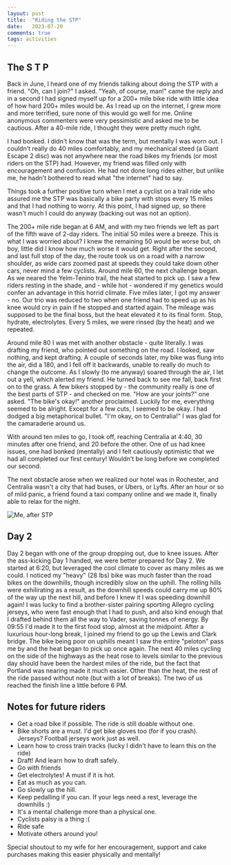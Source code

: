 ```yaml
---
layout: post
title:  "Riding the STP"
date:   2023-07-20
comments: true
tags: activities
---
```


## The S T P
Back in June, I heard one of my friends talking about doing the STP with a friend. "Oh, can I join?" I asked. "Yeah, of course, man!" came the reply and in a second I had signed myself up for a 200+ mile bike ride with little idea of how hard 200+ miles would be. As I read up on the internet, I grew more and more terrified, sure none of this would go well for me. Online anonymous commenters were very pessimistic and asked me to be cautious. After a 40-mile ride, I thought they were pretty much right.

I had bonked. I didn't know that was the term, but mentally I was worn out. I couldn't really do 40 miles comfortably, and my mechanical steed (a Giant Escape 2 disc) was not anywhere near the road bikes my friends (or most riders on the STP) had. However, my friend was filled only with encouragement and confusion. He had not done long rides either, but unlike me, he hadn't bothered to read what "the internet" had to say.

Things took a further positive turn when I met a cyclist on a trail ride who assured me the STP was basically a bike party with stops every 15 miles and that I had nothing to worry. At this point, I had signed up, so there wasn't much I could do anyway (backing out was not an option).

The 200+ mile ride began at 6 AM, and with my two friends we left as part of the fifth wave of 2-day riders. The initial 50 miles were a breeze. This is what I was worried about? I knew the remaining 50 would be worse but, oh boy, little did I know how much worse it would get. Right after the second, and last full stop of the day, the route took us on a road with a narrow shoulder, as wide cars zoomed past at speeds they could take down other cars, never mind a few cyclists. Around mile 60, the next challenge began. As we neared the Yelm-Tenino trail, the heat started to pick up. I saw a few riders resting in the shade, and - while hot - wondered if my genetics would confer an advantage in this horrid climate. Five miles later, I got my answer - no. Our trio was reduced to two when one friend had to speed up as his knee would cry in pain if he stopped and started again. The mileage was supposed to be the final boss, but the heat elevated it to its final form. Stop, hydrate, electrolytes. Every 5 miles, we were rinsed (by the heat) and we repeated.

Around mile 80 I was met with another obstacle - quite literally. I was drafting my friend, who pointed out something on the road. I looked, saw nothing, and kept drafting. A couple of seconds later, my bike was flung into the air, did a 180, and I fell off it backwards, unable to really do much to change the outcome. As I slowly (to me anyway) soared through the air, I let out a yell, which alerted my friend. He turned back to see me fall, back first on to the grass. A few bikers stopped by - the community really is one of the best parts of STP - and checked on me. "How are your joints?" one asked. "The bike's okay!" another proclaimed. Luckily for me, everything seemed to be alright. Except for a few cuts, I seemed to be okay. I had dodged a big metaphorical bullet. "I'm okay, on to Centralia!" I was glad for the camaraderie around us.

With around ten miles to go, I took off, reaching Centralia at 4:40, 30 minutes after one friend, and 20 before the other. One of us had knee issues, one had bonked (mentally) and I felt cautiously optimistic that we had all completed our first century! Wouldn't be long before we completed our second.

The next obstacle arose when we realized our hotel was in Rochester, and Centralia wasn't a city that had buses, or Ubers, or Lyfts. After an hour or so of mild panic, a friend found a taxi company online and we made it, finally able to relax for the night.

![Me, after STP](/assets/images/STPimage.jpg)

## Day 2
Day 2 began with one of the group dropping out, due to knee issues. After the ass-kicking Day 1 handed, we were better prepared for Day 2. We started at 6:20, but leveraged the cool climate to cover as many miles as we could. I noticed my "heavy" (28 lbs) bike was much faster than the road bikes on the downhills, though incredibly slow on the uphill. The rolling hills were exhilirating as a result, as the downhill speeds could carry me up 80% of the way up the next hill, and before I knew it I was speeding downhill again! I was lucky to find a brother-sister pairing sporting Allegro cycling jerseys, who were fast enough that I had to push, and also kind enough that I drafted behind them all the way to Vader, saving tonnes of energy. By 09:55 I'd made it to the first food stop, almost at the midpoint. After a luxurious hour-long break, I joined my friend to go up the Lewis and Clark bridge. The bike being poor on uphills meant I saw the entire "peloton" pass me by and the heat began to pick up once again. The next 40 miles cycling on the side of the highways as the heat rose to levels similar to the previous day should have been the hardest miles of the ride, but the fact that Portland was nearing made it much easier. Other than the heat, the rest of the ride passed without note (but with a lot of breaks). The two of us reached the finish line a little before 6 PM.

## Notes for future riders
- Get a road bike if possible. The ride is still doable without one.
- Bike shorts are a must. I'd get bike gloves too (for if you crash). Jerseys? Football jerseys work just as well.
- Learn how to cross train tracks (lucky I didn't have to learn this on the ride)
- Draft! And learn how to draft safely.
- Go with friends
- Get electrolytes! A must if it is hot.
- Eat as much as you can.
- Go slowly up the hill.
- Keep pedalling if you can. If your legs need a rest, leverage the downhills :)
- It's a mental challenge more than a physical one.
- Cyclists palsy is a thing :(
- Ride safe
- Motivate others around you!

Special shoutout to my wife for her encouragement, support and cake purchases making this easier physically and mentally!
